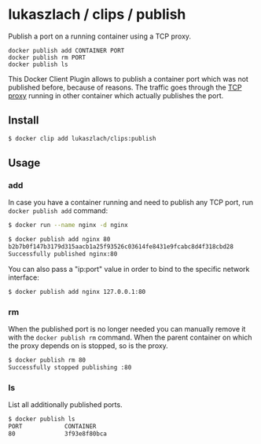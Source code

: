 # lukaszlach / clips / publish

Publish a port on a running container using a TCP proxy.

```
docker publish add CONTAINER PORT
docker publish rm PORT
docker publish ls
```

This Docker Client Plugin allows to publish a container port which was not published before, because of reasons. The traffic goes through the [TCP proxy]() running in other container which actually publishes the port.

## Install

```bash
$ docker clip add lukaszlach/clips:publish
```

## Usage

### add

In case you have a container running and need to publish any TCP port, run `docker publish add` command:

```bash
$ docker run --name nginx -d nginx
```

```bash
$ docker publish add nginx 80
b2b7b0f147b3179d315aacb1a25f93526c03614fe8431e9fcabc8d4f318cbd28
Successfully published nginx:80
```

You can also pass a "ip:port" value in order to bind to the specific network interface:

```bash
$ docker publish add nginx 127.0.0.1:80
```

### rm

When the published port is no longer needed you can manually remove it with the `docker publish rm` command. When the parent container on which the proxy depends on is stopped, so is the proxy.

```bash
$ docker publish rm 80
Successfully stopped publishing :80
```

### ls

List all additionally published ports.

```bash
$ docker publish ls
PORT            CONTAINER
80              3f93e8f80bca
```